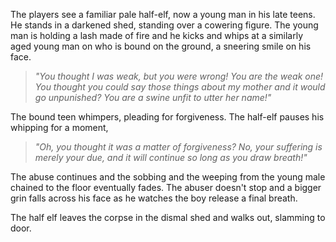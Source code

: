 The players see a familiar pale half-elf, now a young man in his late teens. He stands in a darkened shed, standing over a cowering figure. The young man is holding a lash made of fire and he kicks and whips at a similarly aged young man on who is bound on the ground, a sneering smile on his face.

> *"You thought I was weak, but you were wrong! You are the weak one! You thought you could say those things about my mother and it would go unpunished? You are a swine unfit to utter her name!"*

The bound teen whimpers, pleading for forgiveness. The half-elf pauses his whipping for a moment,

> *"Oh, you thought it was a matter of forgiveness? No, your suffering is merely your due, and it will continue so long as you draw breath!"*

The abuse continues and the sobbing and the weeping from the young male chained to the floor eventually fades. The abuser doesn't stop and a bigger grin falls across his face as he watches the boy release a final breath. 

The half elf leaves the corpse in the dismal shed and walks out, slamming to door.